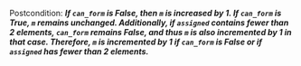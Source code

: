 Postcondition: ***If `can_form` is False, then `m` is increased by 1. If `can_form` is True, `m` remains unchanged. Additionally, if `assigned` contains fewer than 2 elements, `can_form` remains False, and thus `m` is also incremented by 1 in that case. Therefore, `m` is incremented by 1 if `can_form` is False or if `assigned` has fewer than 2 elements.***